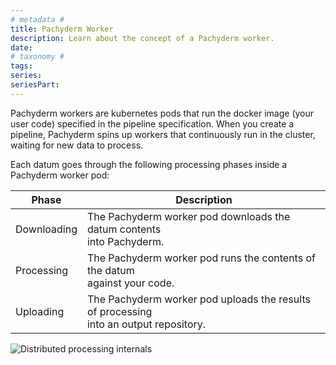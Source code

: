 ```yaml
---
# metadata # 
title: Pachyderm Worker
description: Learn about the concept of a Pachyderm worker.
date: 
# taxonomy #
tags:  
series:
seriesPart:
--- 
```


Pachyderm workers are kubernetes pods that run the docker image (your user code) specified in the pipeline specification. When you create a pipeline, Pachyderm spins up workers that continuously run in the cluster, waiting for new data to process. 

Each datum goes through the following processing phases inside a Pachyderm
worker pod:

| Phase       | Description |
| ----------- | ----------- |
| Downloading | The Pachyderm worker pod downloads the datum contents <br>into Pachyderm. |
| Processing  | The Pachyderm worker pod runs the contents of the datum <br>against your code. |
| Uploading   | The Pachyderm worker pod uploads the results of processing <br>into an output repository. |

![Distributed processing internals](/images/distributed-computing102.gif) 